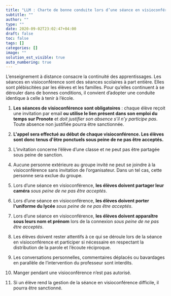 ```yaml
---
title: "LLM : Charte de bonne conduite lors d’une séance en visioconférence"
subtitle: ""
author: ""
type: ""
date: 2020-09-02T23:02:47+04:00
draft: false
toc: false
tags: []
categories: []
image: ""
solution_est_visible: true
auto_numbering: true
---
```

L’enseignement à distance consacre la continuité des apprentissages. Les séances en visioconférence sont des séances scolaires à part entière. Elles sont plébiscitées par les élèves et les familles. Pour qu’elles continuent à se dérouler dans de bonnes conditions, il convient d’adopter une conduite identique à celle à tenir à l’école.

1. **Les séances de visioconférence sont obligatoires** : chaque élève reçoit une invitation par email **ou utilise le lien présent dans son emploi du temps sur Pronote** et *doit justifier son absence s’il n’y participe pas*. Toute absence non justifiée pourra être sanctionnée.

2. **L'appel sera effectué au début de chaque visioconférence. Les élèves sont donc tenus d'être ponctuels sous peine de ne pas être acceptés.**

2. L’invitation concerne l’élève d’une classe et ne peut pas être partagée sous peine de sanction.

3. Aucune personne extérieure au groupe invité ne peut se joindre à la visioconférence sans invitation de l’organisateur. Dans un tel cas, cette personne sera exclue du groupe.

4. Lors d’une séance en visioconférence, **les élèves doivent partager leur caméra** *sous peine de ne pas être acceptés*.

5. Lors d’une séance en visioconférence, **les élèves doivent porter l'uniforme du lycée** *sous peine de ne pas être acceptés*.

6. Lors d’une séance en visioconférence, **les élèves doivent apparaître sous leurs nom et prénom** lors de la connexion *sous peine de ne pas être acceptés*.

7. Les élèves doivent rester attentifs à ce qui se déroule lors de la séance en visioconférence et participer si nécessaire en respectant la distribution de la parole et l’écoute réciproque.

8. Les conversations personnelles, commentaires déplacés ou bavardages en parallèle de l’intervention du professeur sont interdits.

9. Manger pendant une visioconférence n’est pas autorisé.

10. Si un élève rend la gestion de la séance en visioconférence difficile, il pourra être sanctionné.